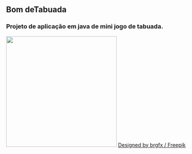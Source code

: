 ## Bom deTabuada

### Projeto de aplicação em java de mini jogo de tabuada.

<img  height="300vh" src="assets/imagens/numbers/uzzw_mava_170316.jpg">
<a href="http://www.freepik.com">Designed by brgfx / Freepik</a>